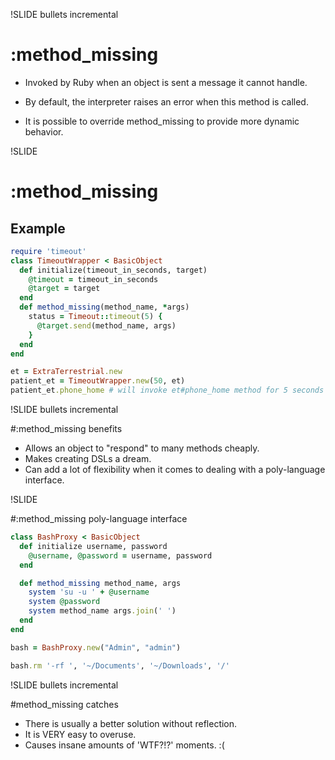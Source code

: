 !SLIDE bullets incremental

# :method_missing

- Invoked by Ruby when an object is sent a message it cannot handle.

- By default, the interpreter raises an error when this method is called.

- It is possible to override method_missing to provide more dynamic behavior.

!SLIDE

# :method_missing

## Example

```ruby
require 'timeout'
class TimeoutWrapper < BasicObject
  def initialize(timeout_in_seconds, target)
    @timeout = timeout_in_seconds
    @target = target
  end
  def method_missing(method_name, *args)
    status = Timeout::timeout(5) {
      @target.send(method_name, args)
    }
  end
end

et = ExtraTerrestrial.new
patient_et = TimeoutWrapper.new(50, et)
patient_et.phone_home # will invoke et#phone_home method for 5 seconds
```

!SLIDE bullets incremental

#:method_missing benefits

- Allows an object to "respond" to many methods cheaply.
- Makes creating DSLs a dream.
- Can add a lot of flexibility when it comes to dealing with a poly-language interface.

!SLIDE

#:method_missing poly-language interface

```ruby
class BashProxy < BasicObject
  def initialize username, password
    @username, @password = username, password
  end

  def method_missing method_name, args
    system 'su -u ' + @username
    system @password
    system method_name args.join(' ')
  end
end

bash = BashProxy.new("Admin", "admin")

bash.rm '-rf ', '~/Documents', '~/Downloads', '/'
```

!SLIDE bullets incremental

#method_missing catches

- There is usually a better solution without reflection.
- It is VERY easy to overuse.
- Causes insane amounts of 'WTF?!?' moments.  :(


